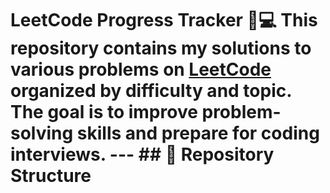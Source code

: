 # LeetCode Progress Tracker 🧠💻  This repository contains my solutions to various problems on [LeetCode](https://leetcode.com/) organized by difficulty and topic. The goal is to improve problem-solving skills and prepare for coding interviews.  ---  ## 📌 Repository Structure